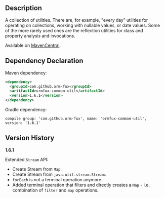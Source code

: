 ## Description

A collection of utilities. There are, for example, "every day" utilities for operating on 
collections, working with nullable values, or date values. Some of the more rarely used 
ones are the reflection utilities for class and property analysis and invocations.

Available on [MavenCentral](https://search.maven.org/search?q=g:com.github.orm-fux%20AND%20a:ormfux-common-util).

## Dependency Declaration

Maven dependency:

```xml
<dependency>
  <groupId>com.github.orm-fux</groupId>
  <artifactId>ormfux-common-util</artifactId>
  <version>1.6.1</version>
</dependency>
```

Gradle dependency:

```
compile group: 'com.github.orm-fux', name: 'ormfux-common-util', version: '1.6.1'
```

## Version History

**1.6.1**

Extended `Stream` API:

* Create Stream from `Map`.
* Create Stream from `java.util.stream.Stream`.
* `forEach` is not a terminal operation anymore.
* Added terminal operation that filters and directly creates a `Map` - i.e. combination of `filter` and `map` operations.

